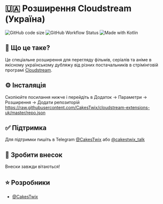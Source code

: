 <!-- Title -->
# 🇺🇦 Розширення Cloudstream (Україна)

<!-- Badges -->
![GitHub code size](https://img.shields.io/github/languages/code-size/CakesTwix/cloudstream-extensions-uk?style=for-the-badge)
![GitHub Workflow Status](https://img.shields.io/github/actions/workflow/status/CakesTwix/cloudstream-extensions-uk/build.yml?style=for-the-badge)
![Made with Kotlin](https://img.shields.io/badge/Made_with-Kotlin-8051ff?style=for-the-badge&logo=kotlin)

<!-- Brief information about the extension -->
## 📖 Що це таке?
Це спеціальне розширення для перегляду фільмів, серіалів та аніме в якісному українському дубляжу від різних постачальників в стрімінговій програмі [Cloudstream](https://github.com/recloudstream/cloudstream).

<!-- Installation guide -->
## ⚙️ Інсталяція
Скопіюйте посилання нижче і перейдіть в Додаток -> Параметри -> Розширення -> Додати репозиторій
https://raw.githubusercontent.com/CakesTwix/cloudstream-extensions-uk/master/repo.json

<!-- Support -->
## ✅ Підтримка
Для підтримки пишіть в Telegram [@CakesTwix](https://t.me/CakesTwix) або [@cakestwix_talk](https://t.me/cakestwix_talk)

<!-- Contributing -->
## 💖 Зробити внесок
Внески завжди вітаються!

<!-- Developers -->
## ⭐️ Розробники
- [@CakesTwix](https://www.github.com/CakesTwix)
